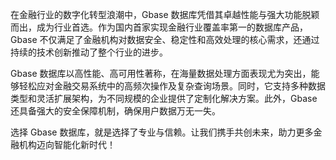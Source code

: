 在金融行业的数字化转型浪潮中，Gbase 数据库凭借其卓越性能与强大功能脱颖而出，成为行业首选。作为国内首家实现金融行业覆盖率第一的数据库产品，Gbase 不仅满足了金融机构对数据安全、稳定性和高效处理的核心需求，还通过持续的技术创新推动了整个行业的进步。

Gbase 数据库以高性能、高可用性著称，在海量数据处理方面表现尤为突出，能够轻松应对金融交易系统中的高频次操作及复杂查询场景。同时，它支持多种数据类型和灵活扩展架构，为不同规模的企业提供了定制化解决方案。此外，Gbase 还具备强大的安全保障机制，确保用户数据万无一失。

选择 Gbase 数据库，就是选择了专业与信赖。让我们携手共创未来，助力更多金融机构迈向智能化新时代！
